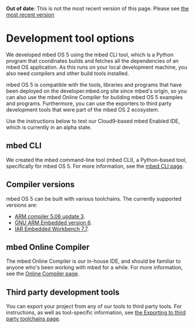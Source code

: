<span class="warnings">**Out of date**: This is not the most recent version of this page. Please see [the most recent version](y)</span>
# Development tool options

We developed mbed OS 5 using the mbed CLI tool, which is a Python program that coordinates builds and fetches all the dependencies of an mbed OS application. As this runs on your local development machine, you also need compilers and other build tools installed.

mbed OS 5 is compatible with the tools, libraries and programs that have been deployed on the developer.mbed.org site since mbed's origin, so you can also use the mbed Online Compiler for building mbed OS 5 examples and programs. Furthermore, you can use the exporters to third party development tools that were part of the mbed OS 2 ecosystem.

Use the instructions below to test our Cloud9-based mbed Enabled IDE, which is currently in an alpha state.

## mbed CLI

We created the mbed command-line tool (mbed CLI), a Python-based tool, specifically for mbed OS 5. For more information, see the [mbed CLI page](https://docs.mbed.com/docs/mbed-os-handbook/en/5.5/dev_tools/cli/).

## Compiler versions

mbed OS 5 can be built with various toolchains. The currently supported versions are:

* [ARM compiler 5.06 update 3](https://developer.arm.com/products/software-development-tools/compilers/arm-compiler-5/downloads).
* [GNU ARM Embedded version 6](https://developer.arm.com/open-source/gnu-toolchain/gnu-rm/downloads).
* [IAR Embedded Workbench 7.7](https://www.iar.com/iar-embedded-workbench/tools-for-arm/arm-cortex-m-edition/).

## mbed Online Compiler

The mbed Online Compiler is our in-house IDE, and should be familiar to anyone who's been working with mbed for a while. For more information, see the [Online Compiler page](online_comp.md).

## Third party development tools

You can export your project from any of our tools to third party tools. For instructions, as well as tool-specific information, see [the Exporting to third party toolchains page](third_party.md).
